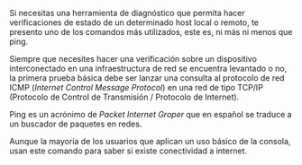 Si necesitas una herramienta de diagnóstico que permita hacer verificaciones de estado de un determinado host local o remoto, te presento uno de los comandos más utilizados, este es, ni más ni menos que ping.

Siempre que necesites hacer una verificación sobre un dispositivo interconectado en una infraestructura de red se encuentra levantado o no, la primera prueba básica debe ser lanzar una consulta al protocolo de red ICMP (_Internet Control Message Protocol_) en una red de tipo TCP/IP (Protocolo de Control de Transmisión / Protocolo de Internet).

Ping es un acrónimo de _Packet Internet Groper_ que en español se traduce a un buscador de paquetes en redes.

Aunque la mayoría de los usuarios que aplican un uso básico de la consola, usan este comando para saber si existe conectividad a internet.


